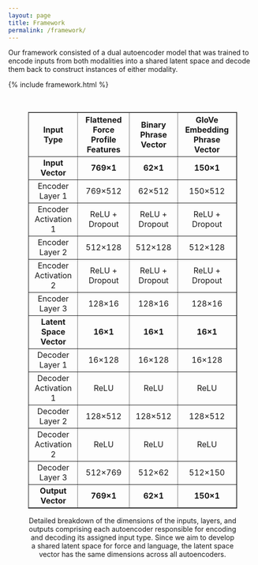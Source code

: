 ```yaml
---
layout: page
title: Framework
permalink: /framework/
---
```


Our framework consisted of a dual autoencoder model that was trained to encode inputs from both modalities into a shared latent space and decode them back to construct instances of either modality.

{% include framework.html %}

<br>

<figure>
    <table border="1" style="border-collapse: collapse; text-align: center; width: 100%;">
        <thead>
            <tr>
                <th>Input Type</th>
                <th>Flattened Force Profile Features</th>
                <th>Binary Phrase Vector</th>
                <th>GloVe Embedding Phrase Vector</th>
            </tr>
        </thead>
        <tbody>
            <tr>
                <td><strong>Input Vector</strong></td>
                <td><strong>769×1</strong></td>
                <td><strong>62×1</strong></td>
                <td><strong>150×1</strong></td>
            </tr>
            <tr>
                <td>Encoder Layer 1</td>
                <td>769×512</td>
                <td>62×512</td>
                <td>150×512</td>
            </tr>
            <tr>
                <td>Encoder Activation 1</td>
                <td>ReLU + Dropout</td>
                <td>ReLU + Dropout</td>
                <td>ReLU + Dropout</td>
            </tr>
            <tr>
                <td>Encoder Layer 2</td>
                <td>512×128</td>
                <td>512×128</td>
                <td>512×128</td>
            </tr>
            <tr>
                <td>Encoder Activation 2</td>
                <td>ReLU + Dropout</td>
                <td>ReLU + Dropout</td>
                <td>ReLU + Dropout</td>
            </tr>
            <tr>
                <td>Encoder Layer 3</td>
                <td>128×16</td>
                <td>128×16</td>
                <td>128×16</td>
            </tr>
            <tr>
                <td><strong>Latent Space Vector</strong></td>
                <td><strong>16×1</strong></td>
                <td><strong>16×1</strong></td>
                <td><strong>16×1</strong></td>
            </tr>
            <tr>
                <td>Decoder Layer 1</td>
                <td>16×128</td>
                <td>16×128</td>
                <td>16×128</td>
            </tr>
            <tr>
                <td>Decoder Activation 1</td>
                <td>ReLU</td>
                <td>ReLU</td>
                <td>ReLU</td>
            </tr>
            <tr>
                <td>Decoder Layer 2</td>
                <td>128×512</td>
                <td>128×512</td>
                <td>128×512</td>
            </tr>
            <tr>
                <td>Decoder Activation 2</td>
                <td>ReLU</td>
                <td>ReLU</td>
                <td>ReLU</td>
            </tr>
            <tr>
                <td>Decoder Layer 3</td>
                <td>512×769</td>
                <td>512×62</td>
                <td>512×150</td>
            </tr>
            <tr>
                <td><strong>Output Vector</strong></td>
                <td><strong>769×1</strong></td>
                <td><strong>62×1</strong></td>
                <td><strong>150×1</strong></td>
            </tr>
        </tbody>
    </table>
    <figcaption style="text-align: center;">Detailed breakdown of the dimensions of the inputs, layers, and outputs comprising each autoencoder responsible for encoding and decoding its assigned input type. Since we aim to develop a shared latent space for force and language, the latent space vector has the same dimensions across all autoencoders.</figcaption>
</figure>